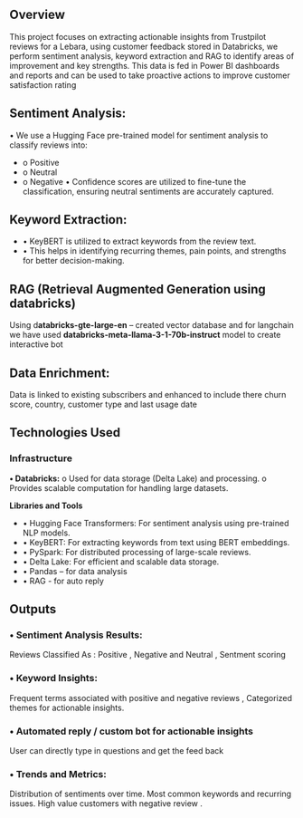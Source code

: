 
## Overview
This project focuses on extracting actionable insights from Trustpilot reviews for a Lebara, using customer feedback stored in Databricks, we perform sentiment analysis, keyword extraction and RAG to identify areas of improvement and key strengths. This data is fed in Power BI dashboards and reports and can be used to take proactive actions to improve customer satisfaction rating

## Sentiment Analysis:
•	We use a Hugging Face pre-trained model for sentiment analysis to classify reviews into:
- o	Positive
- o	Neutral
- o	Negative
•	Confidence scores are utilized to fine-tune the classification, ensuring neutral sentiments are accurately captured.

## Keyword Extraction:
-  •	KeyBERT is utilized to extract keywords from the review text.
-  •	This helps in identifying recurring themes, pain points, and strengths for better decision-making.

## RAG (Retrieval Augmented Generation using databricks)
Using d**atabricks-gte-large-en** – created vector database and for langchain we have used **databricks-meta-llama-3-1-70b-instruct** model to create interactive bot

## Data Enrichment:
Data is linked to existing subscribers and enhanced to include there churn score, country, customer type and last usage date

## Technologies Used
### Infrastructure

**•	Databricks:**
o	Used for data storage (Delta Lake) and processing.
o	Provides scalable computation for handling large datasets.

**Libraries and Tools**
- •	Hugging Face Transformers: For sentiment analysis using pre-trained NLP models.
- •	KeyBERT: For extracting keywords from text using BERT embeddings.
- •	PySpark: For distributed processing of large-scale reviews.
- •	Delta Lake: For efficient and scalable data storage.
- •	Pandas – for data analysis
- •	RAG - for auto reply 

## Outputs
### •	Sentiment Analysis Results:
  Reviews Classified As : Positive , Negative and Neutral ,   Sentment scoring
  

### •	Keyword Insights:
  Frequent terms associated with positive and negative reviews ,  Categorized themes for actionable insights.
   

### •	Automated reply / custom bot for actionable insights
  User can directly type in questions and get the feed back 
    
### •	Trends and Metrics:
Distribution of sentiments over time.  Most common keywords and recurring issues.   High value customers with negative review
 .



